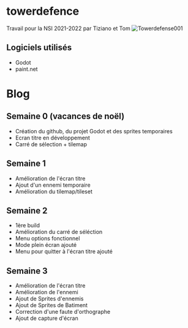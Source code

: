 # towerdefence
Travail pour la NSI 2021-2022 par Tiziano et Tom
![Towerdefense001](https://user-images.githubusercontent.com/55955510/150747794-3985b2ad-0555-418b-b753-579ea642cb72.PNG)
## Logiciels utilisés
* Godot
* paint.net
# Blog
## Semaine 0 (vacances de noël)
* Création du github, du projet Godot et des sprites temporaires  
* Ecran titre en développement
* Carré de sélection + tilemap

## Semaine 1
* Amélioration de l'écran titre
* Ajout d'un ennemi temporaire
* Amélioration du tilemap/tileset

## Semaine 2
* 1ère build
* Amélioration du carré de séléction
* Menu options fonctionnel
* Mode plein écran ajouté
* Menu pour quitter à l'écran titre ajouté

## Semaine 3
* Amélioration de l'écran titre
* Amélioration de l'ennemi
* Ajout de Sprites d'ennemis
* Ajout de Sprites de Batiment
* Correction d'une faute d'orthographe
* Ajout de capture d'écran
